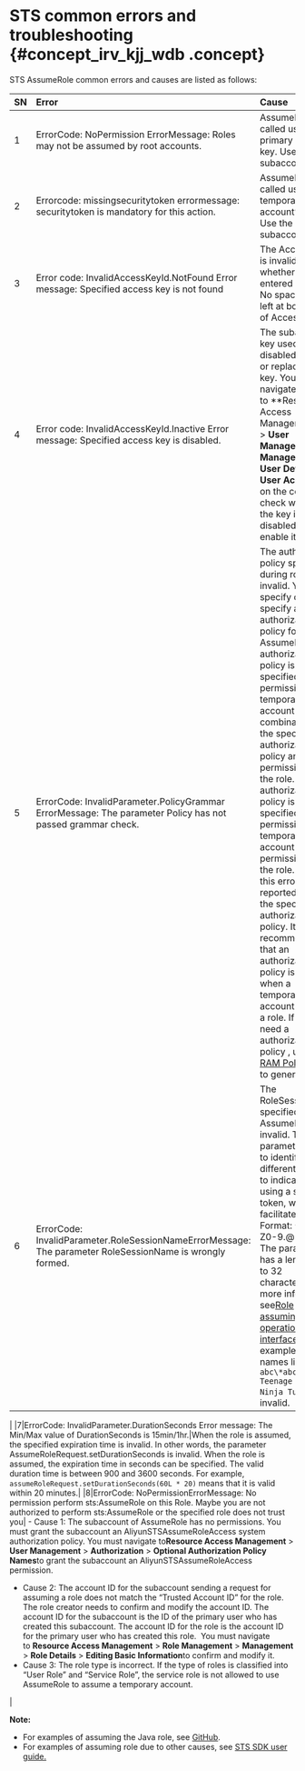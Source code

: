 # STS common errors and troubleshooting {#concept_irv_kjj_wdb .concept}

STS AssumeRole common errors and causes are listed as follows:

|SN|Error|Cause|
|:-|:----|:----|
|1|ErrorCode: NoPermission ErrorMessage: Roles may not be assumed by root accounts.|AssumeRole is called using the primary account’s key. Use the subaccount’s key.|
|2|Errorcode: missingsecuritytoken errormessage: securitytoken is mandatory for this action.|AssumeRole is called using the temporary account’s key. Use the subaccount’s key.|
|3|Error code: InvalidAccessKeyId.NotFound Error message: Specified access key is not found|The AccessKeyId is invalid. Check whether it is entered correctly. No spaces are left at both sides of AccessKeyId.|
|4|Error code: InvalidAccessKeyId.Inactive Error message: Specified access key is disabled.|The subaccount’s key used is disabled. Enable or replace the key. You can navigate to **Resource Access Management ** \> **User Management** \> **Management** \> **User Details** \> **User AccessKey** on the console to check whether the key is disabled and enable it.|
|5|ErrorCode: InvalidParameter.PolicyGrammar ErrorMessage: The parameter Policy has not passed grammar check.|The authorization policy specified during role play is invalid. You may specify or not specify an authorization policy for AssumeRole. If an authorization policy is specified, the permission for a temporary account is a combination of the specified authorization policy and the permissions for the role. If no authorization policy is specified, the permission for a temporary account is the permissions for the role. When this error is reported, check the specified authorization policy. It is not recommended that an authorization policy is specified when a temporary account assumes a role. If you do need a authorization policy , use the [RAM Policy Editor](http://gosspublic.alicdn.com/ram-policy-editor/index.html) to generate it.|
|6|ErrorCode: InvalidParameter.RoleSessionNameErrorMessage: The parameter RoleSessionName is wrongly formed.|The RoleSessionName specified for AssumeRole is invalid. This parameter is used to identify different tokens to indicate who is using a specific token, which facilitates audit. Format: ^\[a-zA-Z0-9.@-\_\]+$. The parameter has a length of 2 to 32 characters.For more information, see[Role assuming operation interface](https://www.alibabacloud.com/help/doc-detail/28763.htm). For example, the names like `a, 1, abc\*abc, and Teenage Mutant Ninja Turtles` are invalid.

|
|7|ErrorCode: InvalidParameter.DurationSeconds Error message: The Min/Max value of DurationSeconds is 15min/1hr.|When the role is assumed, the specified expiration time is invalid. In other words, the parameter AssumeRoleRequest.setDurationSeconds is invalid. When the role is assumed, the expiration time in seconds can be specified. The valid duration time is between 900 and 3600 seconds. For example, `assumeRoleRequest.setDurationSeconds(60L * 20)` means that it is valid within 20 minutes.|
|8|ErrorCode: NoPermissionErrorMessage: No permission perform sts:AssumeRole on this Role. Maybe you are not authorized to perform sts:AssumeRole or the specified role does not trust you| -   Cause 1: The subaccount of AssumeRole has no permissions. You must grant the subaccount an AliyunSTSAssumeRoleAccess system authorization policy. You must navigate to**Resource Access Management** \> **User Management** \> **Authorization** \> **Optional Authorization Policy Names**to grant the subaccount an AliyunSTSAssumeRoleAccess permission.
-   Cause 2: The account ID for the subaccount sending a request for assuming a role does not match the “Trusted Account ID” for the role. The role creator needs to confirm and modify the account ID. The account ID for the subaccount is the ID of the primary user who has created this subaccount. The account ID for the role is the account ID for the primary user who has created this role.  You must navigate to **Resource Access Management** \> **Role Management** \> **Management** \> **Role Details** \> **Editing Basic Information**to confirm and modify it.
-   Cause 3: The role type is incorrect. If the type of roles is classified into “User Role” and “Service Role”, the service role is not allowed to use AssumeRole to assume a temporary account. 

 |

**Note:** 

-   For examples of assuming the Java role, see [GitHub](https://github.com/baiyubin/aliyun-sts-java-sdk-demo).
-   For examples of assuming role due to other causes, see [STS SDK user guide.](https://yq.aliyun.com/articles/57895)

